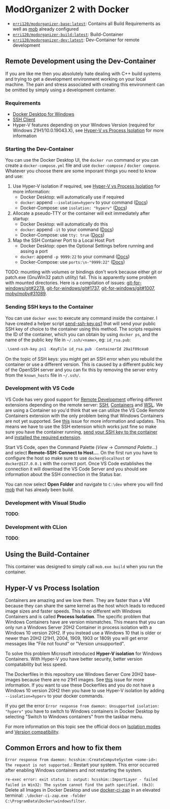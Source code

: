 # ModOrganizer 2 with Docker

- [`erri120/modorganizer-base:latest`](Dockerfile.Base): Contains all Build Requirements as well as [mob](https://github.com/modorganizer2/mob) already configured
- [`erri120/modorganizer-build:latest`](Dockerfile.Build): Build-Container
- [`erri120/modorganizer-dev:latest`](Dockerfile.Dev): Dev-Container for remote development

## Remote Development using the Dev-Container

If you are like me then you absolutely hate dealing with C++ build systems and trying to get a development environment working on your local machine. The pain and stress associated with creating this environment can be omitted by simply using a development container.

### Requirements

- [Docker Desktop for Windows](https://www.docker.com/products/docker-desktop)
- [SSH Client](https://docs.microsoft.com/en-gb/windows-server/administration/openssh/openssh_install_firstuse)
- Hyper-V features depending on your Windows Version (required for Windows 21H1/10.0.19043.X), see [Hyper-V vs Process Isolation](#hyper-v-vs-process-isolation) for more information

### Starting the Dev-Container

You can use the Docker Desktop UI, the `docker run` command or you can create a `docker-compose.yml` file and use `docker-compose` / `docker compose`. Whatever you choose there are some imporant things you need to know and use:

1) Use Hyper-V isolation if required, see [Hyper-V vs Process Isolation](#hyper-v-vs-process-isolation) for more information:
   - Docker Desktop: will automatically use if required
   - `docker`: append `--isolation=hyperv` to your command ([Docs](https://docs.docker.com/engine/reference/commandline/run/#specify-isolation-technology-for-container---isolation))
   - Docker-Compose: use `isolation: "hyperv"` ([Docs](https://docs.docker.com/compose/compose-file/compose-file-v3/#isolation))
2) Allocate a pseudo-TTY or the container will exit immediately after startup:
   - Docker Desktop: will automatically do this
   - `docker`: append `-it` to your command ([Docs](https://docs.docker.com/engine/reference/commandline/run/#assign-name-and-allocate-pseudo-tty---name--it))
   - Docker-Compose: use `tty: true` ([Docs](https://docs.docker.com/compose/compose-file/compose-file-v3/#domainname-hostname-ipc-mac_address-privileged-read_only-shm_size-stdin_open-tty-user-working_dir))
3) Map the SSH Container Port to a Local Host Port
   - Docker Desktop: open the Optional Settings before running and assing a port
   - `docker`: append `-p 9999:22` to your command ([Docs](https://docs.docker.com/engine/reference/commandline/run/#publish-or-expose-port--p---expose))
   - Docker-Compose: use `ports:\n-"9999:22"` ([Docs](https://docs.docker.com/compose/compose-file/compose-file-v3/#ports))

TODO: mounting with volumes or bindings don't work because either git or patch.exe (GnuWin32 patch utility) fail. This is apparently some problem with mounted directories. Here is a compilation of issues: [git-for-windows/git#2278](https://github.com/git-for-windows/git/issues/2778), [git-for-windows/git#1737](https://github.com/git-for-windows/git/issues/1737), [git-for-windows/git#1007](https://github.com/git-for-windows/git/issues/1007), [moby/moby#31089](https://github.com/moby/moby/issues/31089).

### Sending SSH keys to the Container

You can use `docker exec` to execute any command inside the container. I have created a helper script [send-ssh-key.ps1](send-ssh-key.ps1) that will send your public SSH key of choice to the container using this method. The scripts requires the ID of the container, which you can obtain by using `docker ps`, and the name of the public key file in `~/.ssh/<name>`, eg: `id_rsa.pub`:

```powershell
.\send-ssh-key.ps1 -KeyFile id_rsa.pub -ContainerId 29a1f09cea0
```

On the topic of SSH keys: you might get an SSH error when you rebuild the container or use a different version. This is caused by a different public key of the OpenSSH server and you can fix this by removing the server entry from the `known_hosts` file in `~/.ssh/`.

### Development with VS Code

VS Code has very good support for [Remote Development](https://code.visualstudio.com/docs/remote/remote-overview) offering different extensions depending on the remote server: [SSH](https://code.visualstudio.com/docs/remote/ssh), [Containers](https://code.visualstudio.com/docs/remote/containers) and [WSL](https://code.visualstudio.com/docs/remote/wsl). We are using a Container so you'd think that we can utilize the VS Code Remote Containers extension with the only problem being that Windows Containers are not yet supported. See [this](https://github.com/microsoft/vscode-remote-release/issues/445) issue for more information and updates. This means we have to use the SSH extension which works just fine so make sure you have the container running, [send your SSH key to the container](#sending-ssh-keys-to-the-container) and [installed the required extension](https://marketplace.visualstudio.com/items?itemName=ms-vscode-remote.remote-ssh).

Start VS Code, open the Command Palette (_View_ -> _Command Palette..._) and select **Remote-SSH: Connect to Host...**. On the first run you have to configure the host so make sure to use `docker@localhost` or `docker@127.0.0.1` with the correct port. Once VS Code establishes the connection it will download the VS Code Server and you should see information about the SSH connection in the Status bar.

You can now select **Open Folder** and navigate to `C:\dev` where you will find [mob](https://github.com/modorganizer2/mob) that has already been build.

### Development with Visual Studio

**TODO**:

### Development with  CLion

**TODO**:

## Using the Build-Container

This container was designed to simply call `mob.exe build` when you run the container.

## Hyper-V vs Process Isolation

Containers are amazing and we love them. They are faster than a VM because they can share the same kernel as the host which leads to reduced image sizes and faster speeds. This is no different with Windows Containers and is called **Process Isolation**. The specific problem that Windows Containers have are version mismatches. This means that you can only run a Windows Server 20H2 Container in process isolation with a Windows 10 version 20H2. If you instead use a Windows 10 that is older or newer than 20H2 (21H1, 2004, 1909, 1903 or 1809) you will get error messages like "File not found" or "Version unsupported".

To solve this problem Microsoft introduced **Hyper-V isolation** for Windows Containers. With Hyper-V you have better security, better version compatability but less speed.

The Dockerfiles in this repository use Windows Server Core 20H2 base-images because there are no 21H1 images. See [this](https://github.com/microsoft/Windows-Containers/issues/117) issue for more information. If you want to use these Dockerfiles and you do not have a Windows 10 version 20H2 then you have to use Hyper-V isolation by adding `--isolation=hyperv` to your docker commands.

If you get the error `Error response from daemon: Unsupported isolation: "hyperv"` you have to switch to Windows containers in Docker Desktop by selecting "Switch to Windows containers" from the taskbar menu.

For more information on this topic see the official docs on [Isolation modes](https://docs.microsoft.com/en-us/virtualization/windowscontainers/manage-containers/hyperv-container) and [Version compatibility](https://docs.microsoft.com/en-us/virtualization/windowscontainers/deploy-containers/version-compatibility).

## Common Errors and how to fix them

`Error response from daemon: hcsshim::CreateComputeSystem <some-id>: The request is not supported.`: Restart your system. This error occurred after enabling Windows containers and not restarting the system.

`re-exec error: exit status 1: output: hcsshim::ImportLayer - failed failed in Win32: The system cannot find the path specified. (0x3)`: Delete all Images in Docker Desktop and use [docker-ci-zap](https://github.com/moby/docker-ci-zap) in an elevated terminal: `.\docker-ci-zap.exe -folder C:\ProgramData\Docker\windowsfilter`.
